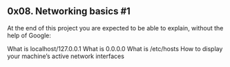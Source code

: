 ## 0x08. Networking basics #1

At the end of this project you are expected to be able to explain, without the help of Google:

What is localhost/127.0.0.1
What is 0.0.0.0
What is /etc/hosts
How to display your machine’s active network interfaces